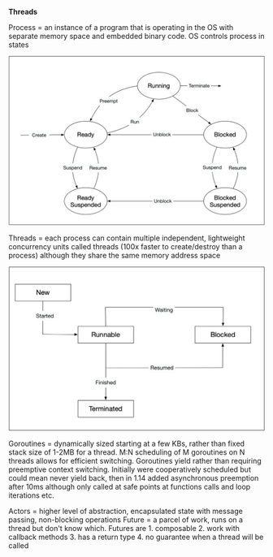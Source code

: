 **Threads**

Process = an instance of a program that is operating in the OS with separate memory space and embedded binary code. OS controls process in states

![image info](./../../../../images/process_states.png)

Threads = each process can contain multiple independent, lightweight concurrency units called threads (100x faster to create/destroy than a process) although they share the same memory address space

![image info](./../../../../images/thread_states.png)

Goroutines = dynamically sized starting at a few KBs, rather than fixed stack size of 1-2MB for a thread. M:N scheduling of M goroutines on N threads allows for efficient switching. Goroutines yield rather than requiring preemptive context switching. Initially were cooperatively scheduled but could mean never yield back, then in 1.14 added asynchronous preemption after 10ms although only called at safe points at functions calls and loop iterations etc. 

Actors = higher level of abstraction, encapsulated state with message passing, non-blocking operations
Future = a parcel of work, runs on a thread but don't know which. Futures are 1. composable 2. work with callback methods 3. has a return type 4. no guarantee when a thread will be called